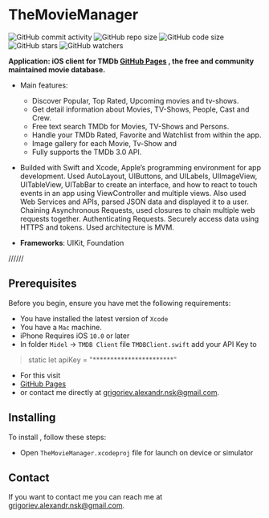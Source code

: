 # TheMovieManager

![GitHub commit activity](https://img.shields.io/github/commit-activity/y/AlexCZ-RUS/TMDbMovieManager)
![GitHub repo size](https://img.shields.io/github/repo-size/AlexCZ-RUS/TMDbMovieManager)
![GitHub code size](https://img.shields.io/github/languages/code-size/AlexCZ-RUS/TMDbMovieManager)
![GitHub stars](https://img.shields.io/github/stars/AlexCZ-RUS/TMDbMovieManager?style=social)
![GitHub watchers](https://img.shields.io/github/watchers/AlexCZ-RUS/TMDbMovieManager?style=social)


**Application:  iOS client for TMDb [GitHub Pages](https://www.themoviedb.org) , the free and community maintained movie database.**

- Main features: 
    - Discover Popular, Top Rated, Upcoming movies and tv-shows.
    - Get detail information about Movies, TV-Shows, People, Cast and Crew.
    - Free text search TMDb for Movies, TV-Shows and Persons.
    - Handle your TMDb Rated, Favorite and Watchlist from within the app.
    - Image gallery for each Movie, Tv-Show and 
    - Fully supports the TMDb 3.0 API.

- Builded with Swift and Xcode, Apple’s programming environment for app development. Used AutoLayout, UIButtons, and UILabels, UIImageView, UITableView, UITabBar to create an interface, and how to react to touch events in an app using ViewController and multiple views. Also used Web Services and APIs,  parsed JSON data and displayed it to a user. Chaining Asynchronous Requests, used closures to chain multiple web requests together. Authenticating Requests. Securely access data using HTTPS and tokens.
    Used architecture is MVM.


- **Frameworks**: UIKit, Foundation

//////

## Prerequisites

Before you begin, ensure you have met the following requirements:
<!--- These are just example requirements. Add, duplicate or remove as required --->
* You have installed the latest version of `Xcode`
* You have a `Mac` machine. 
* iPhone Requires iOS `10.0` or later   
* In folder `Midel` -> `TMDB Client` file `TMDBClient.swift`  add your API Key to  
> static let apiKey = "***********************" 
* For this visit 
* [GitHub Pages](https://www.developers.themoviedb.org)
* or contact me directly at <grigoriev.alexandr.nsk@gmail.com>.


## Installing <TheMovieManager>

To install <TheMovieManager>, follow these steps:

* Open  `TheMovieManager.xcodeproj` file for launch on device or simulator

## Contact

If you want to contact me you can reach me at <grigoriev.alexandr.nsk@gmail.com>.

